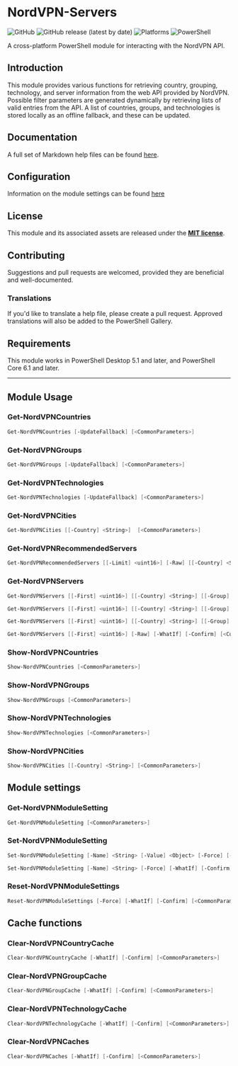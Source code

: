 # NordVPN-Servers
![GitHub](https://img.shields.io/github/license/TheFreeman193/NordVPN-Servers)
![GitHub release (latest by date)](https://img.shields.io/github/v/release/TheFreeman193/NordVPN-Servers)
![Platforms](https://img.shields.io/badge/platform-Windows%20%7C%20macOS%20%7C%20Linux-orange)
![PowerShell](https://img.shields.io/badge/PowerShell-Desktop%205.1%20%7C%20Core%206.0-blue)

A cross-platform PowerShell module for interacting with the NordVPN API.

## Introduction
This module provides various functions for retrieving country, grouping, technology, and server information from the web API provided by NordVPN. Possible filter parameters are generated dynamically by retrieving lists of valid entries from the API. A list of countries, groups, and technologies is stored locally as an offline fallback, and these can be updated.

## Documentation
A full set of Markdown help files can be found [here](./docs/INDEX.md).

## Configuration
Information on the module settings can be found [here](./docs/about_NordVPN-Servers_Settings.md)

## License
This module and its associated assets are released under the **[MIT license](./LICENSE.md)**.

## Contributing
Suggestions and pull requests are welcomed, provided they are beneficial and well-documented.

### Translations
If you'd like to translate a help file, please create a pull request. Approved translations will also be added to the PowerShell Gallery.

## Requirements
This module works in PowerShell Desktop 5.1 and later, and PowerShell Core 6.1 and later.

---

## Module Usage

### Get-NordVPNCountries

```powershell
Get-NordVPNCountries [-UpdateFallback] [<CommonParameters>]
```

### Get-NordVPNGroups

```powershell
Get-NordVPNGroups [-UpdateFallback] [<CommonParameters>]
```

### Get-NordVPNTechnologies

```powershell
Get-NordVPNTechnologies [-UpdateFallback] [<CommonParameters>]
```

### Get-NordVPNCities

```powershell
Get-NordVPNCities [[-Country] <String>]  [<CommonParameters>]
```

### Get-NordVPNRecommendedServers

```powershell
Get-NordVPNRecommendedServers [[-Limit] <uint16>] [-Raw] [[-Country] <String>] [[-Group] <String>] [[-Technology] <String>] [<CommonParameters>]
```

### Get-NordVPNServers

```powershell
Get-NordVPNServers [[-First] <uint16>] [[-Country] <String>] [[-Group] <String>] [[-Technology] <String>] [-WhatIf] [-Confirm] [<CommonParameters>]

Get-NordVPNServers [[-First] <uint16>] [[-Country] <String>] [[-Group] <String>] [[-Technology] <String>] -Offline [-WhatIf] [-Confirm] [<CommonParameters>]

Get-NordVPNServers [[-First] <uint16>] [[-Country] <String>] [[-Group] <String>] [[-Technology] <String>] -UpdateFallback [-WhatIf] [-Confirm] [<CommonParameters>]

Get-NordVPNServers [[-First] <uint16>] [-Raw] [-WhatIf] [-Confirm] [<CommonParameters>]
```

### Show-NordVPNCountries

```powershell
Show-NordVPNCountries [<CommonParameters>]
```

### Show-NordVPNGroups

```powershell
Show-NordVPNGroups [<CommonParameters>]
```

### Show-NordVPNTechnologies

```powershell
Show-NordVPNTechnologies [<CommonParameters>]
```

### Show-NordVPNCities

```powershell
Show-NordVPNCities [[-Country] <String>] [<CommonParameters>]
```

## Module settings

### Get-NordVPNModuleSetting

```powershell
Get-NordVPNModuleSetting [<CommonParameters>]
```

### Set-NordVPNModuleSetting

```powershell
Set-NordVPNModuleSetting [-Name] <String> [-Value] <Object> [-Force] [-WhatIf] [-Confirm] [<CommonParameters>]

Set-NordVPNModuleSetting [-Name] <String> [-Force] [-WhatIf] [-Confirm] [<CommonParameters>]
```

### Reset-NordVPNModuleSettings

```powershell
Reset-NordVPNModuleSettings [-Force] [-WhatIf] [-Confirm] [<CommonParameters>]
```

## Cache functions

### Clear-NordVPNCountryCache

```powershell
Clear-NordVPNCountryCache [-WhatIf] [-Confirm] [<CommonParameters>]
```

### Clear-NordVPNGroupCache

```powershell
Clear-NordVPNGroupCache [-WhatIf] [-Confirm] [<CommonParameters>]
```

### Clear-NordVPNTechnologyCache

```powershell
Clear-NordVPNTechnologyCache [-WhatIf] [-Confirm] [<CommonParameters>]
```

### Clear-NordVPNCaches

```powershell
Clear-NordVPNCaches [-WhatIf] [-Confirm] [<CommonParameters>]
```
